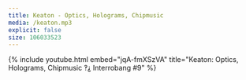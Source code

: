 ```yaml
---
title: Keaton - Optics, Holograms, Chipmusic
media: /keaton.mp3
explicit: false
size: 106033523
---
```

{% include youtube.html embed="jqA-fmXSzVA" title="Keaton: Optics, Holograms, Chipmusic ‽⸘ Interrobang #9" %}

